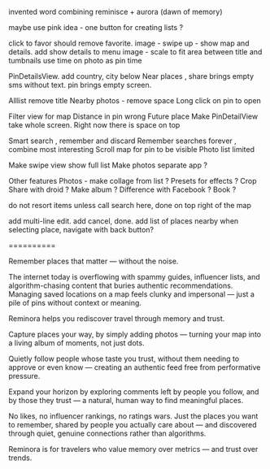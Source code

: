 
invented word combining reminisce + aurora (dawn of memory)


maybe use pink idea - one button for creating lists ? 

click to favor should remove favorite.
image - swipe up - show map and details. add show details to menu
image - scale to fit area between title and tumbnails
use time on photo as pin time


PinDetailsView. add country, city below 
Near places , share brings empty sms without text. pin brings empty screen. 

Alllist remove title
Nearby photos - remove space 
Long click on pin to open

Filter view for map
Distance in pin wrong
Future place
Make PinDetailView take whole screen. Right now there is space on top

Smart search , remember and discard 
Remember searches forever , combine most interesting 
Scroll map for pin to be visible
Photo list limited 

Make swipe view show full list
Make photos separate app ? 

Other features
Photos - make collage from list ? 
Presets for effects ?
Crop
Share with droid ? Make album ? Difference with Facebook ? 
Book ? 


do not resort items unless call search here, done on top right of the map

add multi-line edit. add cancel, done. add list of places nearby
when selecting place, navigate with back button?


 
==========

Remember places that matter — without the noise.

The internet today is overflowing with spammy guides, influencer lists, and algorithm-chasing content that buries authentic recommendations. Managing saved locations on a map feels clunky and impersonal — just a pile of pins without context or meaning.

Reminora helps you rediscover travel through memory and trust.

Capture places your way, by simply adding photos — turning your map into a living album of moments, not just dots.

Quietly follow people whose taste you trust, without them needing to approve or even know — creating an authentic feed free from performative pressure.

Expand your horizon by exploring comments left by people you follow, and by those they trust — a natural, human way to find meaningful places.

No likes, no influencer rankings, no ratings wars.
Just the places you want to remember, shared by people you actually care about — and discovered through quiet, genuine connections rather than algorithms.

Reminora is for travelers who value memory over metrics — and trust over trends.

